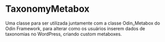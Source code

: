 TaxonomyMetabox
===============

Uma classe para ser utilizada juntamente com a classe Odin_Metabox do Odin Framework, para alterar como os usuários inserem dados de taxonomias no WordPress, criando custom metaboxes.
